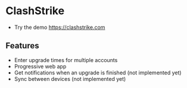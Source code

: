 # ClashStrike

- Try the demo https://clashstrike.com

## Features

- Enter upgrade times for multiple accounts
- Progressive web app
- Get notifications when an upgrade is finished (not implemented yet)
- Sync between devices (not implemented yet)

